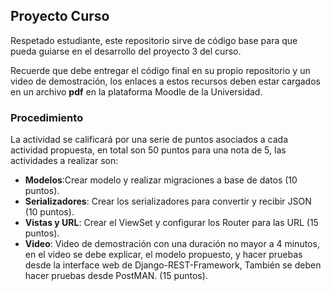 ## Proyecto Curso

Respetado estudiante, este repositorio sirve de código base para que pueda guiarse en el desarrollo del proyecto 3 del curso. 

Recuerde que debe entregar el código final en su propio repositorio y un video de demostración, los enlaces a estos recursos deben estar cargados en un archivo **pdf** en la plataforma Moodle de la Universidad. 

### Procedimiento
La actividad se calificará por una serie de puntos asociados a cada actividad propuesta, en total son 50 puntos para una nota de 5, las actividades a realizar son: 

- **Modelos**:Crear modelo y realizar migraciones a base de datos  (10 puntos).
- **Serializadores**: Crear los serializadores para convertir y recibir JSON (10 puntos).
- **Vistas y URL**: Crear el ViewSet y configurar los Router para las URL (15 puntos).
- **Video**: Video de demostración con una duración no mayor a 4 minutos, en el video se debe explicar, el modelo propuesto, y hacer pruebas desde la interface web de Django-REST-Framework, También se deben hacer pruebas desde PostMAN. (15 puntos).